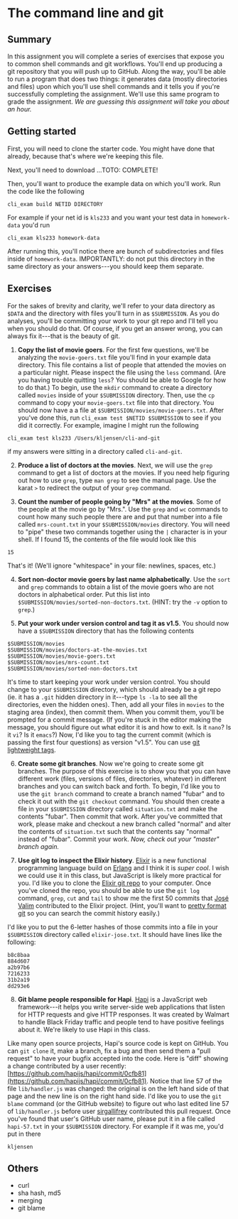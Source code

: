 # The command line and git

## Summary

In this assignment you will complete a series of exercises that
expose you to common shell commands and git workflows. You'll
end up producing a git repository that you will push up to GitHub.
Along the way, you'll be able to run a program that does two things:
it generates data (mostly directories and files) upon which you'll
use shell commands and it tells you if you're successfully completing
the assignment. We'll use this same program to grade the assignment.
_We are guessing this assignment will take you about an hour._

## Getting started

First, you will need to clone the starter code. You might have done
that already, because that's where we're keeping this file.

Next, you'll need to download ...TOTO: COMPLETE!

Then, you'll want to produce the example data on which you'll work.
Run the code like the following

```
cli_exam build NETID DIRECTORY
```

For example if your net id is `kls233` and you want your test data in
`homework-data` you'd run

```
cli_exam kls233 homework-data
```

After running this, you'll notice there are bunch of subdirectories and
files inside of `homework-data`. IMPORTANTLY: do not put this directory
in the same directory as your answers---you should keep them separate.


## Exercises

For the sakes of brevity and clarity, we'll refer to your data directory
as `$DATA` and the directory with files you'll turn in as `$SUBMISSION`.
As you do analyses, you'll
be committing your work to your git repo and I'll tell you when you should
do that. Of course, if you get an answer
wrong, you can always fix it---that is the beauty of git.

1. **Copy the list of movie goers**.
For the first few questions, we'll be analyzing the `movie-goers.txt`
file you'll find in your example data directory. This file contains a list of
people that attended the movies on a particular night. Please inspect the file
using the `less` command. (Are you having trouble quitting `less`? You should
be able to Google for how to do that.) To begin, use the
`mkdir` command to create a directory called `movies` inside of your `$SUBMISSION`
directory. Then, use the `cp` command to copy your `movie-goers.txt` file
into that directory. You should now have a a file at
`$SUBMISSION/movies/movie-goers.txt`.
After you've done this, run `cli_exam test $NETID $SUBMISSION`
to see if you did it correctly. For example, imagine I might run the following

  ```
  cli_exam test kls233 /Users/kljensen/cli-and-git
  ```

  if my answers were sitting in a directory called `cli-and-git`.

2. **Produce a list of doctors at the movies**. Next, we will use
the `grep` command to get a list of doctors at the movies. If you
need help figuring out how to use `grep`, type `man grep` to see
the manual page. Use the karat `>` to redirect the output of your
`grep` command.

3. **Count the number of people going by "Mrs" at the movies**.
Some of the people at the movie go by "Mrs.". Use the `grep` and `wc`
commands to count how many such people there are and put that number
into a file called `mrs-count.txt` in your `$SUBMISSION/movies` directory.
You will need to "pipe" these two commands together using the `|` character
is in your shell. If I found 15, the contents of the file would look like this

  ```
  15
  ```
That's it! (We'll ignore "whitespace" in your file: newlines, spaces, etc.)

4. **Sort non-doctor movie goers by last name alphabetically**.
Use the `sort` and `grep` commands to obtain a list of the movie
goers who are not doctors in alphabetical order. Put this list into
`$SUBMISSION/movies/sorted-non-doctors.txt`. (HINT: try the `-v` option
to `grep`.)

5. **Put your work under version control and tag it as v1.5**. You should now have
a `$SUBMISSION` directory that has the following contents

  ```
  $SUBMISSION/movies
  $SUBMISSION/movies/doctors-at-the-movies.txt
  $SUBMISSION/movies/movie-goers.txt
  $SUBMISSION/movies/mrs-count.txt
  $SUBMISSION/movies/sorted-non-doctors.txt
  ```
  It's time to start keeping your work under version control. You should
  change to your `$SUBMISSION` directory, which should already be a git
  repo (ie. it has a `.git` hidden directory in it---type `ls -la` to see
  all the directories, even the hidden ones). Then, add all your files in `movies` to the staging area (index),
  then commit them. When you commit them, you'll be prompted for a commit
  message. (If you're stuck in the editor making the message, you should
  figure out what editor it is and how to exit. Is it `nano`? Is it `vi`?
  Is it `emacs`?) Now, I'd like you to tag the current commit (which is
  passing the first four questions) as version "v1.5". You can use
  [git lightweight tags](https://git-scm.com/book/en/v2/Git-Basics-Tagging).

6. **Create some git branches**.
  Now we're going to create some git branches.
  The purpose of this exercise is to show you that you can have different
  work (files, versions of files, directories, whatever) in different branches
  and you can switch back and forth. To begin, I'd like you to use
  the `git branch` command to create a branch
  named "fubar" and to check it out with the `git checkout` command. You should then create a file in your `$SUBMISSION`
  directory called `situation.txt` and make the contents "fubar". Then
  commit that work. After you've committed that work, please make and
  checkout a new
  branch called "normal" and alter the contents of `situation.txt` such
  that the contents say "normal" instead of "fubar". Commit your work.
  _Now, check out your "master" branch again._

7. **Use git log to inspect the Elixir history**.
  [Elixir](http://elixir-lang.org/) is a new functional
  programming language build on [Erlang](https://www.erlang.org/)
  and I think it is _super cool_. I wish we could use it in this
  class, but JavaScript is likely more practical for you. I'd like
  you to clone the [Elixir git repo](https://github.com/elixir-lang/elixir)
  to your computer. Once you've cloned the repo, you should be able
  to use the `git log` command, `grep`, `cut` and
  `tail` to show me the first 50 commits that
  [José Valim](https://twitter.com/josevalim?lang=en) contributed
  to the Elixir project. (Hint, you'll want to [pretty format git](https://git-scm.com/docs/pretty-formats) so you can search
  the commit history easily.)

  I'd like you to put the 6-letter hashes of those commits into a
  file in your `$SUBMISSION` directory called `elixir-jose.txt`.
  It should have lines like the following:
  ```
  b8c8baa
  884d607
  a2b97b6
  7216233
  31b2a19
  dd293e6
  ```

8. **Git blame people responsible for Hapi**. [Hapi](https://hapijs.com/)
  is a JavaScript web framework---it helps you write server-side web
  applications that listen for HTTP requests and give HTTP responses.
  It was created by Walmart to handle Black Friday traffic and people
  tend to have positive feelings about it. We're likely to use Hapi in
  this class.

  Like many open source projects, Hapi's source code is
  kept on GitHub. You can `git clone` it, make a branch, fix a bug and then
  send them a "pull request" to have your bugfix accepted into the code.
  Here is "diff" showing a change contributed by a user recently:
  [https://github.com/hapijs/hapi/commit/0cfb81](https://github.com/hapijs/hapi/commit/0cfb81). Notice that line 57 of the file `lib/handler.js`
  was changed: the original is on
  the left hand side of that page and the new line is on the right hand
  side. I'd like you to use the `git blame` command (or the GitHub website)
  to figure out who last edited line 57 of `lib/handler.js` before user [sirgallifrey](https://github.com/sirgallifrey) contributed this pull
  request. Once you've found that user's GitHub user name, please put it
  in a file called `hapi-57.txt` in your `$SUBMISSION` directory. For example
  if it was me, you'd put in there
  ```
  kljensen
  ```

## Others

* curl
* sha hash, md5
* merging
* git blame
